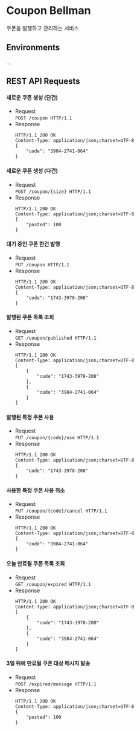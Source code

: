 # Coupon Bellman
쿠폰을 발행하고 관리하는 서비스

## Environments
...

## REST API Requests

#### 새로운 쿠폰 생성 (단건)
 - Request  
   `POST /coupon HTTP/1.1`
 - Response  
   ```
   HTTP/1.1 200 OK
   Content-Type: application/json;charset=UTF-8
   {
       "code": "3984-2741-064"
   }
   ```

#### 새로운 쿠폰 생성 (다건)
 - Request  
   `POST /coupon/{size} HTTP/1.1`
 - Response  
   ```
   HTTP/1.1 200 OK
   Content-Type: application/json;charset=UTF-8
   {
       "posted": 100
   }
   ```

#### 대기 중인 쿠폰 한건 발행
 - Request  
   `PUT /coupon HTTP/1.1`
 - Response  
   ```
   HTTP/1.1 200 OK
   Content-Type: application/json;charset=UTF-8
   {
       "code": "1743-3978-208"
   }
   ```

#### 발행된 쿠폰 목록 조회
 - Request  
   `GET /coupon/published HTTP/1.1`
 - Response  
   ```
   HTTP/1.1 200 OK
   Content-Type: application/json;charset=UTF-8
   [
       {
           "code": "1743-3978-208"
       },
       {
           "code": "3984-2741-064"
       }
   ]
   ```

#### 발행된 특정 쿠폰 사용
 - Request  
   `PUT /coupon/{code}/use HTTP/1.1`
 - Response  
   ```
   HTTP/1.1 200 OK
   Content-Type: application/json;charset=UTF-8
   {
       "code": "1743-3978-208"
   }
   ```

#### 사용한 특정 쿠폰 사용 취소
 - Request  
   `PUT /coupon/{code}/cancel HTTP/1.1`
 - Response  
   ```
   HTTP/1.1 200 OK
   Content-Type: application/json;charset=UTF-8
   {
       "code": "3984-2741-064"
   }
   ```

#### 오늘 만료될 쿠폰 목록 조회
 - Request  
   `GET /coupon/expired HTTP/1.1`
 - Response  
   ```
   HTTP/1.1 200 OK
   Content-Type: application/json;charset=UTF-8
   [
       {
           "code": "1743-3978-208"
       },
       {
           "code": "3984-2741-064"
       }
   ]
   ```

#### 3일 뒤에 만료될 쿠폰 대상 메시지 발송
 - Request  
   `POST /expired/message HTTP/1.1`
 - Response  
   ```
   HTTP/1.1 200 OK
   Content-Type: application/json;charset=UTF-8
   {
       "posted": 100
   }
   ```